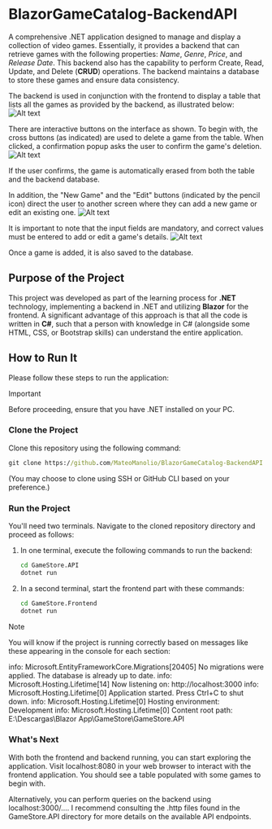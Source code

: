 # BlazorGameCatalog-BackendAPI

A comprehensive .NET application designed to manage and display a collection of video games. Essentially, it provides a backend that can retrieve games with the following properties: _Name_, _Genre_, _Price_, and _Release Date_. This backend also has the capability to perform Create, Read, Update, and Delete (**CRUD**) operations. The backend maintains a database to store these games and ensure data consistency.

The backend is used in conjunction with the frontend to display a table that lists all the games as provided by the backend, as illustrated below:
![Alt text](image.png)

There are interactive buttons on the interface as shown. To begin with, the cross buttons (as indicated) are used to delete a game from the table. When clicked, a confirmation popup asks the user to confirm the game's deletion.
![Alt text](image-1.png)

If the user confirms, the game is automatically erased from both the table and the backend database.

In addition, the "New Game" and the "Edit" buttons (indicated by the pencil icon) direct the user to another screen where they can add a new game or edit an existing one.
![Alt text](image-2.png)

It is important to note that the input fields are mandatory, and correct values must be entered to add or edit a game's details.
![Alt text](image-3.png)

Once a game is added, it is also saved to the database.

## Purpose of the Project

This project was developed as part of the learning process for **.NET** technology, implementing a backend in .NET and utilizing **Blazor** for the frontend. A significant advantage of this approach is that all the code is written in **C#**, such that a person with knowledge in C# (alongside some HTML, CSS, or Bootstrap skills) can understand the entire application.

## How to Run It

Please follow these steps to run the application:

> [!IMPORTANT]
> Before proceeding, ensure that you have .NET installed on your PC.

### Clone the Project

Clone this repository using the following command:
```cmd
git clone https://github.com/MateoManolio/BlazorGameCatalog-BackendAPI.git
```
(You may choose to clone using SSH or GitHub CLI based on your preference.)

### Run the Project

You'll need two terminals. Navigate to the cloned repository directory and proceed as follows:

1. In one terminal, execute the following commands to run the backend:
    ```cmd
    cd GameStore.API
    dotnet run
    ```

2. In a second terminal, start the frontend part with these commands:
    ```cmd
    cd GameStore.Frontend
    dotnet run
    ```

> [!NOTE]
> You will know if the project is running correctly based on messages like these appearing in the console for each section:
> 
> info: Microsoft.EntityFrameworkCore.Migrations[20405]
>     No migrations were applied. The database is already up to date.
> info: Microsoft.Hosting.Lifetime[14]
>     Now listening on: http://localhost:3000
> info: Microsoft.Hosting.Lifetime[0]
>     Application started. Press Ctrl+C to shut down.
> info: Microsoft.Hosting.Lifetime[0]
>     Hosting environment: Development
> info: Microsoft.Hosting.Lifetime[0]
>     Content root path: E:\Descargas\Blazor App\GameStore\GameStore.API
> 

### What's Next

With both the frontend and backend running, you can start exploring the application. Visit localhost:8080 in your web browser to interact with the frontend application. You should see a table populated with some games to begin with.

Alternatively, you can perform queries on the backend using localhost:3000/.... I recommend consulting the .http files found in the GameStore.API directory for more details on the available API endpoints.